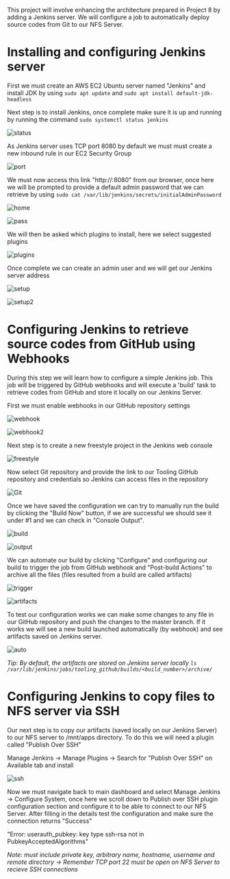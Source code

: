 This project will involve enhancing the architecture prepared in Project 8 by adding a Jenkins server. We will configure a job to automatically deploy source codes from Git to our NFS Server.

# Installing and configuring Jenkins server

First we must create an AWS EC2 Ubuntu server named "Jenkins" and install JDK by using `sudo apt update` and `sudo apt install default-jdk-headless`

Next step is to install Jenkins, once complete make sure it is up and running by running the command `sudo systemctl status jenkins` 

![status](./images/status.png)

As Jenkins server uses TCP port 8080 by default we must must create a new inbound rule in our EC2 Security Group 

![port](./images/port.png)

We must now access this link "http://<Jenkins-Server-Public-IP-Address-or-Public-DNS-Name>:8080" from our browser, once here we will be prompted to provide a default admin password that we can retrieve by using `sudo cat /var/lib/jenkins/secrets/initialAdminPassword` 

![home](./images/home.png)

![pass](./images/pass.png)

We will then be asked which plugins to install, here we select suggested plugins 

![plugins](./images/plugins.png)

Once complete we can create an admin user and we will get our Jenkins server address

![setup](./images/setup.png)

![setup2](./images/setup2.png)

# Configuring Jenkins to retrieve source codes from GitHub using Webhooks

During this step we will learn how to configure a simple Jenkins job. This job will be triggered by GitHub webhooks and will execute a 'build' task to retrieve codes from GitHub and store it locally on our Jenkins Server.

First we must enable webhooks in our GitHub repository settings 

![webhook](./images/webhook.png)

![webhook2](./images/webhook2.png)

Next step is to create a new freestyle project in the Jenkins web console 

![freestyle](./images/freestyle.png)

Now select Git repository and provide the link to our Tooling GitHub repository and credentials so Jenkins can access files in the repository

![Git](./images/Git.png)

Once we have saved the configuration we can try to manually run the build by clicking the "Build Now" button, if we are successful we should see it under #1 and we can check in "Console Output". 


![build](./images/build.png)

![output](./images/output.png)

We can automate our build by clicking "Configure" and configuring our build to trigger the job from GitHub webhook and "Post-build Actions" to archive all the files (files resulted from a build are called artifacts)

![trigger](./images/trigger.png)

![artifacts](./images/artifacts.png)

To test our configuration works we can make some changes to any file in our GitHub repository and push the changes to the master branch. If it works we will see a new build launched automatically (by webhook) and see artifacts saved on Jenkins server.

![auto](./images/auto.png)

*Tip: By default, the artifacts are stored on Jenkins server locally `ls /var/lib/jenkins/jobs/tooling_github/builds/<build_number>/archive/`*

# Configuring Jenkins to copy files to NFS server via SSH

Our next step is to copy our artifacts (saved locally on our Jenkins Server) to our NFS server to /mnt/apps directory. To do this we will need a plugin called "Publish Over SSH"

Manage Jenkins -> Manage Plugins -> Search for "Publish Over SSH" on Available tab and install 

![ssh](./images/ssh.png)

Now we must navigate back to main dashboard and select Manage Jenkins -> Configure System, once here we scroll down to Publish over SSH plugin configuration section and configure it to be able to connect to our NFS Server. After filling in the details test the configuration and make sure the connection returns "Success"

"Error: userauth_pubkey: key type ssh-rsa not in PubkeyAcceptedAlgorithms"

*Note: must include private key, arbitrary name, hostname, username and remote directory -> Remember TCP port 22 must be open on NFS Server to recieve SSH connections*



